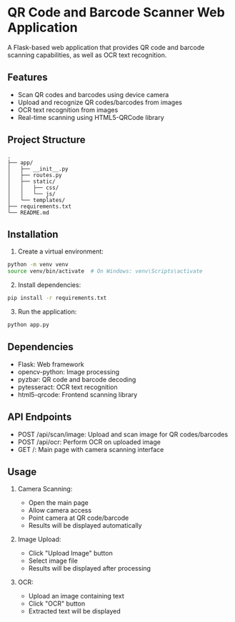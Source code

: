# QR Code and Barcode Scanner Web Application

A Flask-based web application that provides QR code and barcode scanning capabilities, as well as OCR text recognition.

## Features

- Scan QR codes and barcodes using device camera
- Upload and recognize QR codes/barcodes from images
- OCR text recognition from images
- Real-time scanning using HTML5-QRCode library

## Project Structure

```
.
├── app/
│   ├── __init__.py
│   ├── routes.py
│   ├── static/
│   │   ├── css/
│   │   └── js/
│   └── templates/
├── requirements.txt
└── README.md
```

## Installation

1. Create a virtual environment:
```bash
python -m venv venv
source venv/bin/activate  # On Windows: venv\Scripts\activate
```

2. Install dependencies:
```bash
pip install -r requirements.txt
```

3. Run the application:
```bash
python app.py
```

## Dependencies

- Flask: Web framework
- opencv-python: Image processing
- pyzbar: QR code and barcode decoding
- pytesseract: OCR text recognition
- html5-qrcode: Frontend scanning library

## API Endpoints

- POST /api/scan/image: Upload and scan image for QR codes/barcodes
- POST /api/ocr: Perform OCR on uploaded image
- GET /: Main page with camera scanning interface

## Usage

1. Camera Scanning:
   - Open the main page
   - Allow camera access
   - Point camera at QR code/barcode
   - Results will be displayed automatically

2. Image Upload:
   - Click "Upload Image" button
   - Select image file
   - Results will be displayed after processing

3. OCR:
   - Upload an image containing text
   - Click "OCR" button
   - Extracted text will be displayed
